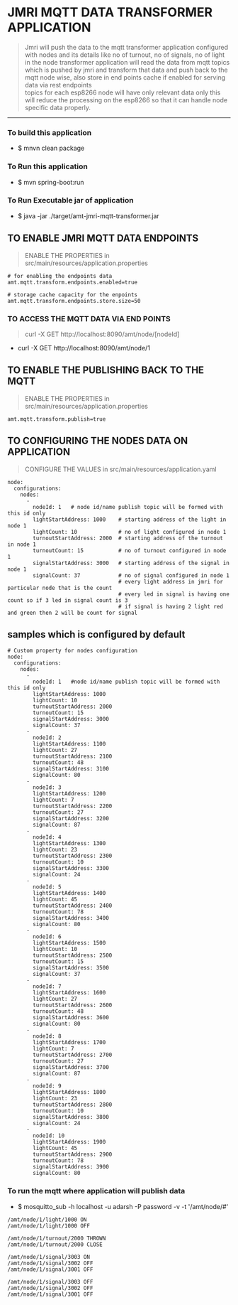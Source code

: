 # JMRI MQTT DATA TRANSFORMER APPLICATION 

> Jmri will push the data to the mqtt 
> transformer application configured with nodes and its details like no of turnout, no of signals, no of light in the node
> transformer application will read the data from mqtt topics which is pushed by jmri and transform that data 
> and push back to the mqtt node wise, also store in end points cache if enabled for serving data via rest endpoints   
> topics for each esp8266 node will have only relevant data only 
> this will reduce the processing on the esp8266 so that it can handle node specific data properly.

----

### To build this application 
* $ mnvn clean package 

### To Run this application 
* $ mvn spring-boot:run 

### To Run Executable jar of application 
* $ java -jar ./target/amt-jmri-mqtt-transformer.jar

## TO ENABLE JMRI MQTT DATA ENDPOINTS 
> ENABLE THE PROPERTIES in  src/main/resources/application.properties
```
# for enabling the endpoints data 
amt.mqtt.transform.endpoints.enabled=true

# storage cache capacity for the enpoints 
amt.mqtt.transform.endpoints.store.size=50
```

### TO ACCESS THE MQTT DATA VIA END POINTS 
> curl -X GET http://localhost:8090/amt/node/[nodeId]
* curl -X GET http://localhost:8090/amt/node/1


## TO ENABLE THE PUBLISHING BACK TO THE MQTT 
> ENABLE THE PROPERTIES in  src/main/resources/application.properties
```
amt.mqtt.transform.publish=true
```

## TO CONFIGURING THE NODES DATA ON APPLICATION 
> CONFIGURE THE VALUES in  src/main/resources/application.yaml
```
node:
  configurations:
    nodes:
      -
        nodeId: 1   # node id/name publish topic will be formed with this id only  
        lightStartAddress: 1000    # starting address of the light in node 1
        lightCount: 10             # no of light configured in node 1
        turnoutStartAddress: 2000  # starting address of the turnout in node 1
        turnoutCount: 15           # no of turnout configured in node 1
        signalStartAddress: 3000   # starting address of the signal in node 1
        signalCount: 37            # no of signal configured in node 1 
                                   # every light address in jmri for particular node that is the count 
                                   # every led in signal is having one count so if 3 led in signal count is 3
                                   # if signal is having 2 light red and green then 2 will be count for signal 
```
## samples which is configured by default 
```
# Custom property for nodes configuration
node:
  configurations:
    nodes:
      -
        nodeId: 1   #node id/name publish topic will be formed with this id only  
        lightStartAddress: 1000  
        lightCount: 10
        turnoutStartAddress: 2000
        turnoutCount: 15
        signalStartAddress: 3000
        signalCount: 37
      -
        nodeId: 2
        lightStartAddress: 1100
        lightCount: 27
        turnoutStartAddress: 2100
        turnoutCount: 48
        signalStartAddress: 3100
        signalCount: 80
      -
        nodeId: 3
        lightStartAddress: 1200
        lightCount: 7
        turnoutStartAddress: 2200
        turnoutCount: 27
        signalStartAddress: 3200
        signalCount: 87
      -
        nodeId: 4
        lightStartAddress: 1300
        lightCount: 23
        turnoutStartAddress: 2300
        turnoutCount: 10
        signalStartAddress: 3300
        signalCount: 24
      -
        nodeId: 5
        lightStartAddress: 1400
        lightCount: 45
        turnoutStartAddress: 2400
        turnoutCount: 78
        signalStartAddress: 3400
        signalCount: 80
      -
        nodeId: 6
        lightStartAddress: 1500
        lightCount: 10
        turnoutStartAddress: 2500
        turnoutCount: 15
        signalStartAddress: 3500
        signalCount: 37
      -
        nodeId: 7
        lightStartAddress: 1600
        lightCount: 27
        turnoutStartAddress: 2600
        turnoutCount: 48
        signalStartAddress: 3600
        signalCount: 80
      -
        nodeId: 8
        lightStartAddress: 1700
        lightCount: 7
        turnoutStartAddress: 2700
        turnoutCount: 27
        signalStartAddress: 3700
        signalCount: 87
      -
        nodeId: 9
        lightStartAddress: 1800
        lightCount: 23
        turnoutStartAddress: 2800
        turnoutCount: 10
        signalStartAddress: 3800
        signalCount: 24
      -
        nodeId: 10
        lightStartAddress: 1900
        lightCount: 45
        turnoutStartAddress: 2900
        turnoutCount: 78
        signalStartAddress: 3900
        signalCount: 80
```


### To run the mqtt where application will publish data 
* $ mosquitto_sub -h localhost -u adarsh -P password -v -t '/amt/node/#'
```
/amt/node/1/light/1000 ON
/amt/node/1/light/1000 OFF

/amt/node/1/turnout/2000 THROWN
/amt/node/1/turnout/2000 CLOSE

/amt/node/1/signal/3003 ON
/amt/node/1/signal/3002 OFF
/amt/node/1/signal/3001 OFF

/amt/node/1/signal/3003 OFF
/amt/node/1/signal/3002 OFF
/amt/node/1/signal/3001 OFF

```